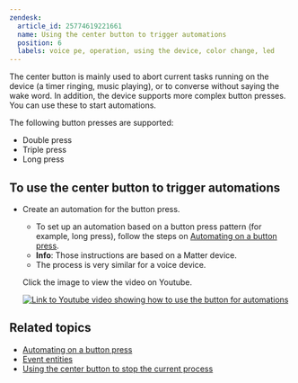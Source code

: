 ```yaml
---
zendesk:
  article_id: 25774619221661
  name: Using the center button to trigger automations
  position: 6
  labels: voice pe, operation, using the device, color change, led
---
```


The center button is mainly used to abort current tasks running on the device (a timer ringing, music playing), or to converse without saying the wake word. In addition, the device supports more complex button presses. You can use these to start automations.

The following button presses are supported:

- Double press
- Triple press
- Long press

## To use the center button to trigger automations

- Create an automation for the button press.
  - To set up an automation based on a button press pattern (for example, long press), follow the steps on [Automating on a button press](https://www.home-assistant.io/integrations/event/#automating-on-a-button-press).
  - **Info**: Those instructions are based on a Matter device.
  - The process is very similar for a voice device.

  Click the image to view the video on Youtube.

  [![Link to Youtube video showing how to use the button for automations](https://img.youtube.com/vi/4QszFcwWYNY/0.jpg)](https://www.youtube.com/watch?v=4QszFcwWYNY)

## Related topics

- [Automating on a button press](https://www.home-assistant.io/integrations/event/#automating-on-a-button-press)
- [Event entities](https://www.home-assistant.io/integrations/event/)
- [Using the center button to stop the current process](/hc/en-us/articles/25774498553629-Stopping-the-current-process)